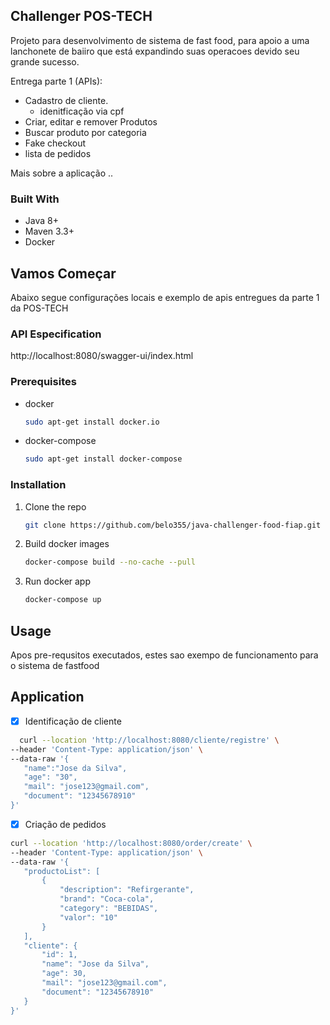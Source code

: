 
<!-- ABOUT THE PROJECT -->
## Challenger POS-TECH 

Projeto para desenvolvimento de sistema de fast food, para apoio a uma lanchonete de baiiro que está expandindo suas operacoes devido seu grande sucesso. 

Entrega parte 1 (APIs):
* Cadastro de cliente. 
  * idenitficação via cpf
* Criar, editar e remover Produtos
* Buscar produto por categoria
* Fake checkout 
* lista de pedidos 

Mais sobre a aplicação .. 

### Built With

* Java 8+
* Maven 3.3+ 
* Docker


<!-- GETTING STARTED -->
## Vamos  Começar

Abaixo segue configurações locais e exemplo de apis entregues da parte 1 da POS-TECH

### API Especification

http://localhost:8080/swagger-ui/index.html

### Prerequisites

* docker
  ```sh
  sudo apt-get install docker.io
  ```
* docker-compose
  ```sh
  sudo apt-get install docker-compose
  ```

### Installation

1. Clone the repo
   ```sh
   git clone https://github.com/belo355/java-challenger-food-fiap.git
   ```
2. Build docker images
   ```sh
   docker-compose build --no-cache --pull
   ```
3. Run docker app
   ```sh
   docker-compose up
   ```



<!-- USAGE EXAMPLES -->
## Usage

Apos pre-requsitos executados, estes sao exempo de funcionamento para o sistema de fastfood



<!-- ROADMAP -->
## Application

- [x] Identificação de cliente 
 ```sh
   curl --location 'http://localhost:8080/cliente/registre' \
--header 'Content-Type: application/json' \
--data-raw '{
    "name":"Jose da Silva",
    "age": "30", 
    "mail": "jose123@gmail.com",
    "document": "12345678910"
}'
   ```

- [x] Criação de pedidos 
 ```sh
curl --location 'http://localhost:8080/order/create' \
--header 'Content-Type: application/json' \
--data-raw '{
    "productoList": [
        {
            "description": "Refirgerante",
            "brand": "Coca-cola",
            "category": "BEBIDAS",
            "valor": "10"
        }
    ],
    "cliente": {
        "id": 1,
        "name": "Jose da Silva",
        "age": 30,
        "mail": "jose123@gmail.com",
        "document": "12345678910"
    }
}'
   ```




